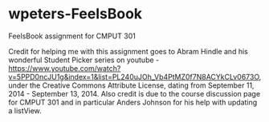 # wpeters-FeelsBook

FeelsBook assignment for CMPUT 301

Credit for helping me with this assignment goes to Abram Hindle and his wonderful Student Picker series on youtube - https://www.youtube.com/watch?v=5PPD0ncJU1g&index=1&list=PL240uJOh_Vb4PtMZ0f7N8ACYkCLv0673O, under the Creative Commons Attribute License, dating from September 11, 2014 - September 13, 2014. Also credit is due to the course discussion page for CMPUT 301 and in particular Anders Johnson for his help with updating a listView.


